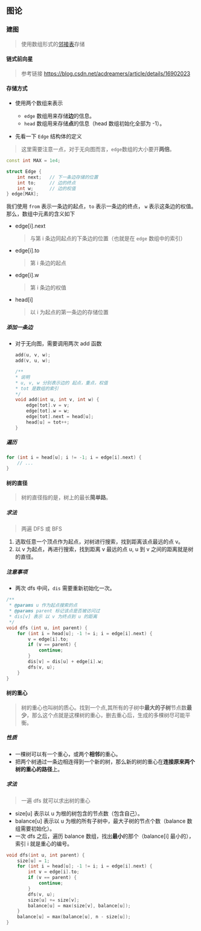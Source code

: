 ## 图论
### 建图
> 使用数组形式的[邻接表](https://zh.wikipedia.org/wiki/%E9%82%BB%E6%8E%A5%E8%A1%A8)存储

#### 链式前向星
> 参考链接 https://blog.csdn.net/acdreamers/article/details/16902023

#### 存储方式
* 使用两个数组来表示
    * `edge` 数组用来存储**边**的信息。
    * `head` 数组用来存储**点**的信息（head 数组初始化全部为 -1）。

* 先看一下 `Edge` 结构体的定义
> 这里需要注意一点，对于无向图而言，`edge`数组的大小要开**两倍**。
```cpp
const int MAX = 1e4;

struct Edge {
    int next;   // 下一条边存储的位置
    int to;     // 边的终点
    int w;      // 边的权值
} edge[MAX];
```


我们使用 `from` 表示一条边的起点，`to` 表示一条边的终点， `w` 表示这条边的权值。
那么，数组中元素的含义如下
* edge[i].next  
    > 与第 i 条边同起点的下条边的位置（也就是在 `edge` 数组中的索引）
* edge[i].to  
    > 第 i 条边的起点
* edge[i].w  
    > 第 i 条边的权值
* head[i]  
    > 以 i 为起点的第一条边的存储位置

##### 添加一条边
* 对于无向图，需要调用两次 add 函数
    ```cpp
    add(u, v, w);
    add(v, u, w);
    ```
    
    ```cpp
    /**
    * 说明
    * u, v, w 分别表示边的 起点，重点，权值
    * tot 是数组的索引
    */
    void add(int u, int v, int w) {
        edge[tot].v = v;
        edge[tot].w = w;
        edge[tot].next = head[u];
        head[u] = tot++;
    }
   ```

##### 遍历
```cpp
for (int i = head[u]; i != -1; i = edge[i].next) {
    // ...
}
```

#### 树的直径
> 树的直径指的是，树上的最长**简单路**。

##### 求法
> 两遍 DFS 或 BFS
1. 选取任意一个顶点作为起点，对树进行搜索，找到距离该点最远的点 v。
1. 以 v 为起点，再进行搜索，找到距离 v 最远的点 u, u 到 v 之间的距离就是树的直径。

##### 注意事项
* 两次 dfs 中间，`dis` 需要重新初始化一次。

```cpp
/**
 * @params u 作为起点搜索的点
 * @params parent 标记该点是否被访问过
 * dis[v] 表示 以 v 为终点到 u 的距离
 */
void dfs (int u, int parent) {
    for (int i = head[u]; -1 != i; i = edge[i].next) {
        v = edge[i].to;
        if (v == parent) {
            continue;
        }
        dis[v] = dis[u] + edge[i].w;
        dfs(v, u);
    }
}
```

#### 树的重心
> 树的重心也叫树的质心。找到一个点,其所有的子树中**最大的子树**节点数**最少**，那么这个点就是这棵树的重心，删去重心后，生成的多棵树尽可能平衡。

##### 性质
* 一棵树可以有一个重心，或两个**相邻**的重心。
* 把两个树通过一条边相连得到一个新的树，那么新的树的重心在**连接原来两个树的重心的路径**上。

##### 求法
> 一遍 dfs 就可以求出树的重心

* size[u] 表示以 u 为根的树包含的节点数（包含自己）。
* balance[u] 表示以 u 为根的所有子树中，最大子树的节点个数（balance 数组需要初始化）。
* 一次 dfs 之后，遍历 balance 数组，找出**最小**的那个（balance[i] 最小的），索引 i 就是重心的编号。
```cpp
void dfs(int u, int parent) {
    size[u] = 1;
    for (int i = head[u]; -1 != i; i = edge[i].next) {
        int v = edge[i].to;
        if (v == parent) {
            continue;
        }
        dfs(v, u);
        size[u] += size[v];
        balance[u] = max(size[v], balance[u]);
    }
    balance[u] = max(balance[u], n - size[u]);
}
```